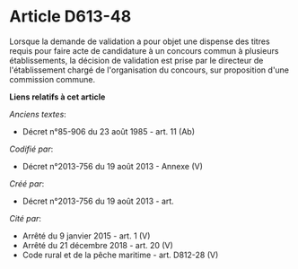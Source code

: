 # Article D613-48

Lorsque la demande de validation a pour objet une dispense des titres requis pour faire acte de candidature à un concours
commun à plusieurs établissements, la décision de validation est prise par le directeur de l'établissement chargé de
l'organisation du concours, sur proposition d'une commission commune.

**Liens relatifs à cet article**

_Anciens textes_:

  - Décret n°85-906 du 23 août 1985 - art. 11 (Ab)

_Codifié par_:

  - Décret n°2013-756 du 19 août 2013 -  Annexe (V)

_Créé par_:

  - Décret n°2013-756 du 19 août 2013 - art.

_Cité par_:

  - Arrêté du 9 janvier 2015 - art. 1 (V)
  - Arrêté du 21 décembre 2018 - art. 20 (V)
  - Code rural et de la pêche maritime - art. D812-28 (V)
